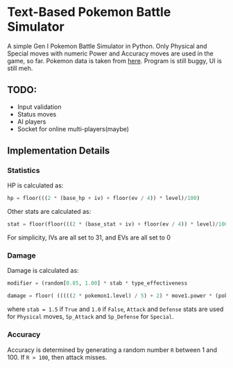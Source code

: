 # Text-Based Pokemon Battle Simulator

A simple Gen I Pokemon Battle Simulator in Python. Only Physical and Special moves with numeric Power and Accuracy moves are used in the game, so far. Pokemon data is taken from [here](https://www.kaggle.com/n2cholas/competitive-pokemon-dataset). Program is still buggy, UI is still meh.

## TODO:
- Input validation
- Status moves
- AI players
- Socket for online multi-players(maybe)

## Implementation Details

### Statistics
HP is calculated as:

```py
hp = floor(((2 * (base_hp + iv) + floor(ev / 4)) * level)/100)
```

Other stats are calculated as:

```py
stat = floor(floor(((2 * (base_stat + iv) + floor(ev / 4)) * level)/100) + 5)
```

For simplicity, IVs are all set to 31, and EVs are all set to 0

### Damage
Damage is calculated as:

```py
modifier = (random[0.85, 1.00] * stab * type_effectiveness

damage = floor( (((((2 * pokemon1.level) / 5) + 2) * move1.power * (pokemon1.attack/pokemon2.defense) / 50) + 2) * modifier )
```
where `stab = 1.5` if `True` and `1.0` if `False`, `Attack` and `Defense` stats are used for `Physical` moves, `Sp_Attack` and `Sp_Defense` for `Special`.

### Accuracy
Accuracy is determined by generating a random number `R` between 1 and 100. If `R > 100`, then attack misses.